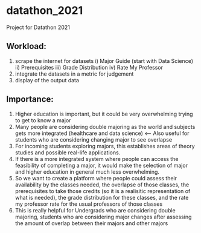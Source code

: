 # datathon_2021
Project for Datathon 2021
## Workload:
1. scrape the internet for datasets
   i) Major Guide (start with Data Science)
   ii) Prerequisites 
   iii) Grade Distribution
   iv) Rate My Professor
3. integrate the datasets in a metric for judgement
4. display of the output data
 
## Importance:
1. Higher education is important, but it could be very overwhelming trying to get to know a major
2. Many people are considering double majoring as the world and subjects gets more integrated (healthcare and data science) <-- Also useful for students who are considering changing major to see overlapse
3. For incoming students exploring majors, this establishes areas of theory studies and possible real-life applications.
4. If there is a more integrated system where people can access the feasibility of completing a major, it would make the selection of major and higher education in general much less overwhelming.
5. So we want to create a platform where people could assess their availability by the classes needed, the overlapse of those classes, the prerequisites to take those credits (so it is a realisitic representation of what is needed), the grade distribution for these classes, and the rate my professor rate for the usual professors of those classes
6. This is really helpful for Undergrads who are considering double majoring, students who are considering major changes after assessing the amount of overlap between their majors and other majors
